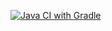 [![Java CI with Gradle](https://github.com/Oksana07199/patterns3.2/actions/workflows/gradle.yml/badge.svg)](https://github.com/Oksana07199/patterns3.2/actions/workflows/gradle.yml)
